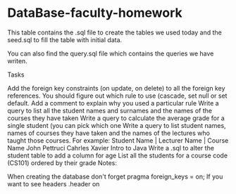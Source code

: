 # DataBase-faculty-homework
This table contains the .sql file to create the tables we used today and the seed.sql to fill the table with initial data.

You can also find the query.sql file which contains the queries we have writen.

Tasks

Add the foreign key constraints (on update, on delete) to all the foreign key references. You should figure out which rule to use (cascade, set null or set default. Add a comment to explain why you used a particular rule
Write a query to list all the student names and surnames and the names of the courses they have taken
Write a query to calculate the average grade for a single student (you can pick which one
Write a query to list student names, names of courses they have taken and the names of the lectures who taught those courses. For example: Student Name | Lecturer Name | Course Name John Pettruci Cahrles Xavier Intro to Java
Write a .sql to alter the student table to add a column for age
List all the students for a course code (CS101) ordered by their grade
Notes:

When creating the database don't forget pragma foreign_keys = on; If you want to see headers .header on
